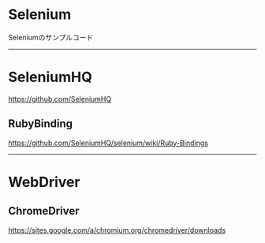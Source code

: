 # Selenium

Seleniumのサンプルコード

---

# SeleniumHQ
https://github.com/SeleniumHQ

## RubyBinding
https://github.com/SeleniumHQ/selenium/wiki/Ruby-Bindings

---

# WebDriver

## ChromeDriver
https://sites.google.com/a/chromium.org/chromedriver/downloads
